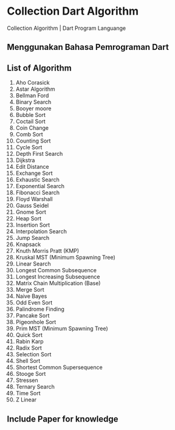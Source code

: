 # Collection Dart Algorithm
Collection Algorithm | Dart Program Languange 
## Menggunakan Bahasa Pemrograman Dart
## List of Algorithm
1. Aho Corasick
2. Astar Algorithm
3. Bellman Ford
4. Binary Search
5. Booyer moore
6. Bubble Sort
7. Coctail Sort
8. Coin Change
9. Comb Sort
10. Counting Sort
11. Cycle Sort
12. Depth First Search
13. Dijkstra 
14. Edit Distance
15. Exchange Sort
16. Exhaustic Search
17. Exponential Search
18. Fibonacci Search
19. Floyd Warshall
20. Gauss Seidel
21. Gnome Sort
22. Heap Sort
23. Insertion Sort
24. Interpolation Search
25. Jump Search
26. Knapsack
27. Knuth Morris Pratt (KMP)
28. Kruskal MST (Minimum Spawning Tree)
29. Linear Search
30. Longest Common Subsequence
31. Longest Increasing Subsequence
32. Matrix Chain Multiplication (Base)
33. Merge Sort
34. Naive Bayes
35. Odd Even Sort
36. Palindrome Finding
37. Pancake Sort
38. Pigeonhole Sort
39. Prim MST (Minimum Spawning Tree)
40. Quick Sort
41. Rabin Karp
42. Radix Sort
43. Selection Sort
44. Shell Sort
45. Shortest Common Supersequence
46. Stooge Sort
47. Stressen
48. Ternary Search
49. Time Sort
50. Z Linear

## Include Paper for knowledge
